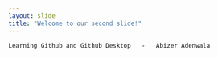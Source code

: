 ```yaml
---
layout: slide
title: "Welcome to our second slide!"
---
```

	Learning Github and Github Desktop   -   Abizer Adenwala
